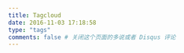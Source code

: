 ```yaml
---
title: Tagcloud
date: 2016-11-03 17:18:58
type: "tags"
comments: false # 关闭这个页面的多说或者 Disqus 评论
---
```


